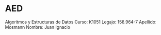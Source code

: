 # AED
Algoritmos y Estructuras de Datos
Curso: K1051
Legajo: 158.964-7
Apellido: Mosmann
Nombre: Juan Ignacio
